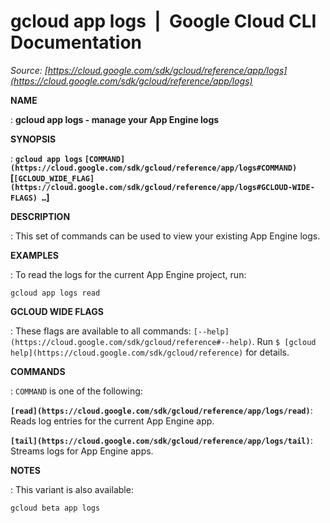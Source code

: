 # gcloud app logs  |  Google Cloud CLI Documentation

*Source: [https://cloud.google.com/sdk/gcloud/reference/app/logs](https://cloud.google.com/sdk/gcloud/reference/app/logs)*

**NAME**

: **gcloud app logs - manage your App Engine logs**

**SYNOPSIS**

: **`gcloud app logs` `[COMMAND](https://cloud.google.com/sdk/gcloud/reference/app/logs#COMMAND)` [`[GCLOUD_WIDE_FLAG](https://cloud.google.com/sdk/gcloud/reference/app/logs#GCLOUD-WIDE-FLAGS) …`]**

**DESCRIPTION**

: This set of commands can be used to view your existing App Engine logs.

**EXAMPLES**

: To read the logs for the current App Engine project, run:

```
gcloud app logs read
```

**GCLOUD WIDE FLAGS**

: These flags are available to all commands: `[--help](https://cloud.google.com/sdk/gcloud/reference#--help)`.
Run `$ [gcloud help](https://cloud.google.com/sdk/gcloud/reference)` for details.

**COMMANDS**

: ``COMMAND`` is one of the following:

**`[read](https://cloud.google.com/sdk/gcloud/reference/app/logs/read)`**:
Reads log entries for the current App Engine app.

**`[tail](https://cloud.google.com/sdk/gcloud/reference/app/logs/tail)`**:
Streams logs for App Engine apps.

**NOTES**

: This variant is also available:

```
gcloud beta app logs
```
